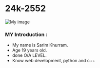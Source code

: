 # 24k-2552

![My image](profilpicture.jpg)
### MY Introduction :
- My name is Sarim Khurram.
- Age 19 years old.
- done O/A LEVEL.
- Know web development, python and c++
